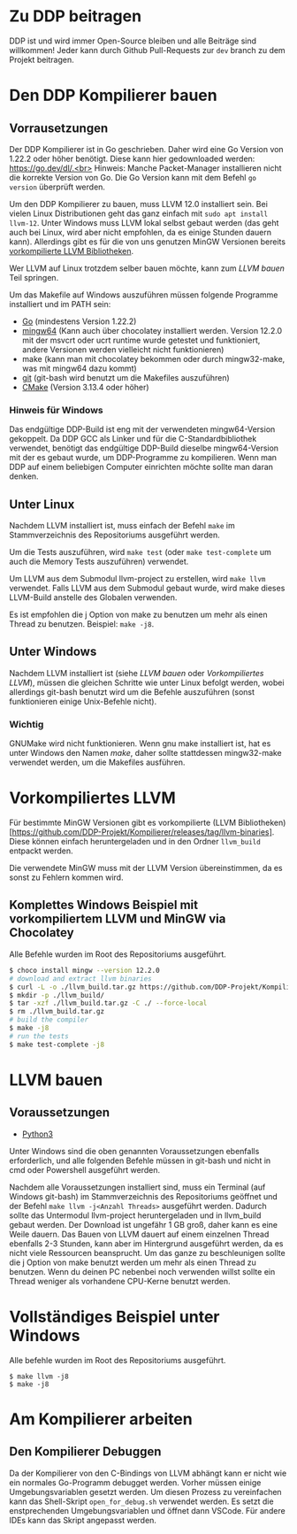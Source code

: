# Zu DDP beitragen

DDP ist und wird immer Open-Source bleiben und alle Beiträge sind willkommen! Jeder kann durch Github Pull-Requests zur `dev` branch zu dem Projekt beitragen.

# Den DDP Kompilierer bauen

## Vorrausetzungen

Der DDP Kompilierer ist in Go geschrieben. Daher wird eine Go Version von 1.22.2 oder höher benötigt. Diese kann hier gedownloaded werden: https://go.dev/dl/.<br>
Hinweis: Manche Packet-Manager installieren nicht die korrekte Version von Go. Die Go Version kann mit dem Befehl `go version` überprüft werden.

Um den DDP Kompilierer zu bauen, muss LLVM 12.0 installiert sein. Bei vielen Linux Distributionen geht das ganz einfach mit `sudo apt install llvm-12`.
Unter Windows muss LLVM lokal selbst gebaut werden (das geht auch bei Linux, wird aber nicht empfohlen, da es einige Stunden dauern kann).
Allerdings gibt es für die von uns genutzen MinGW Versionen bereits [vorkompilierte LLVM Bibliotheken](https://github.com/DDP-Projekt/Kompilierer/releases/tag/llvm-binaries).

Wer LLVM auf Linux trotzdem selber bauen möchte, kann zum *LLVM bauen* Teil springen.

Um das Makefile auf Windows auszuführen müssen folgende Programme installiert und im PATH sein:

- [Go](https://go.dev/dl/) (mindestens Version 1.22.2)
- [mingw64](https://winlibs.com/) (Kann auch über chocolatey installiert werden.
    Version 12.2.0 mit der msvcrt oder ucrt runtime wurde getestet und funktioniert, andere Versionen werden vielleicht nicht funktionieren)
- make (kann man mit chocolatey bekommen oder durch mingw32-make, was mit mingw64 dazu kommt)
- [git](https://git-scm.com/download/win) (git-bash wird benutzt um die Makefiles auszuführen)
- [CMake](https://cmake.org/download/) (Version 3.13.4 oder höher)

### Hinweis für Windows

Das endgültige DDP-Build ist eng mit der verwendeten mingw64-Version gekoppelt.
Da DDP GCC als Linker und für die C-Standardbibliothek verwendet,
benötigt das endgültige DDP-Build dieselbe mingw64-Version mit der es gebaut wurde, um DDP-Programme zu kompilieren.
Wenn man DDP auf einem beliebigen Computer einrichten möchte sollte man daran denken.

## Unter Linux

Nachdem LLVM installiert ist, muss einfach der Befehl `make` im Stammverzeichnis des Repositoriums ausgeführt werden.

Um die Tests auszuführen, wird `make test` (oder `make test-complete` um auch die Memory Tests auszuführen) verwendet.

Um LLVM aus dem Submodul llvm-project zu erstellen, wird `make llvm` verwendet.
Falls LLVM aus dem Submodul gebaut wurde, wird make dieses LLVM-Build anstelle des Globalen verwenden.

Es ist empfohlen die j Option von make zu benutzen um mehr als einen Thread zu benutzen. Beispiel: `make -j8`.

## Unter Windows

Nachdem LLVM installiert ist (siehe *LLVM bauen* oder *Vorkompiliertes LLVM*), müssen die gleichen Schritte wie unter Linux befolgt werden, wobei allerdings git-bash benutzt wird um die Befehle auszuführen (sonst funktionieren einige Unix-Befehle nicht).

### Wichtig

GNUMake wird nicht funktionieren. Wenn gnu make installiert ist, hat es unter Windows den Namen *make*, daher sollte stattdessen mingw32-make verwendet werden, um die Makefiles ausführen.

# Vorkompiliertes LLVM

Für bestimmte MinGW Versionen gibt es vorkompilierte (LLVM Bibliotheken)[https://github.com/DDP-Projekt/Kompilierer/releases/tag/llvm-binaries].
Diese können einfach heruntergeladen und in den Ordner `llvm_build` entpackt werden.

Die verwendete MinGW muss mit der LLVM Version übereinstimmen, da es sonst zu Fehlern kommen wird.

## Komplettes Windows Beispiel mit vorkompiliertem LLVM und MinGW via Chocolatey

Alle Befehle wurden im Root des Repositoriums ausgeführt.

```bash
$ choco install mingw --version 12.2.0
# download and extract llvm binaries
$ curl -L -o ./llvm_build.tar.gz https://github.com/DDP-Projekt/Kompilierer/releases/download/llvm-binaries/llvm_build-mingw-12.2.0-x86_64-ucrt-posix-seh.tar.gz
$ mkdir -p ./llvm_build/
$ tar -xzf ./llvm_build.tar.gz -C ./ --force-local
$ rm ./llvm_build.tar.gz
# build the compiler
$ make -j8
# run the tests
$ make test-complete -j8
```

# LLVM bauen

## Voraussetzungen

- [Python3](https://www.python.org/downloads/)

Unter Windows sind die oben genannten Voraussetzungen ebenfalls erforderlich, und alle folgenden Befehle müssen in git-bash und nicht in cmd oder Powershell ausgeführt werden.

Nachdem alle Voraussetzungen installiert sind, muss ein Terminal (auf Windows git-bash) im Stammverzeichnis des Repositoriums geöffnet und der Befehl `make llvm -j<Anzahl Threads>` ausgeführt werden.
Dadurch sollte das Untermodul llvm-project heruntergeladen und in llvm_build gebaut werden.
Der Download ist ungefähr 1 GB groß, daher kann es eine Weile dauern.
Das Bauen von LLVM dauert auf einem einzelnen Thread ebenfalls 2-3 Stunden, kann aber im Hintergrund ausgeführt werden, da es nicht viele Ressourcen beansprucht.
Um das ganze zu beschleunigen sollte die j Option von make benutzt werden um mehr als einen Thread zu benutzen.
Wenn du deinen PC nebenbei noch verwenden willst sollte ein Thread weniger als vorhandene CPU-Kerne benutzt werden.

# Vollständiges Beispiel unter Windows

Alle befehle wurden im Root des Repositoriums ausgeführt.

```
$ make llvm -j8
$ make -j8
```

# Am Kompilierer arbeiten

## Den Kompilierer Debuggen

Da der Kompilierer von den C-Bindings von LLVM abhängt kann er nicht wie ein normales Go-Programm debugget werden.
Vorher müssen einige Umgebungsvariablen gesetzt werden. Um diesen Prozess zu vereinfachen kann das Shell-Skript `open_for_debug.sh` verwendet werden.
Es setzt die enstprechenden Umgebungsvariablen und öffnet dann VSCode.
Für andere IDEs kann das Skript angepasst werden.